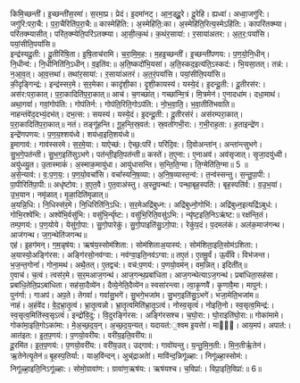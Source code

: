 

  
किमि॒च्छन्ती॑। इ॒च्छन्ती॑स॒रमा॑। स॒रमा॒प्र। प्रेदं। इ॒दमा॑नट्। आ॒न॒ड्दू॒॒रे। दू॒रेहि। ह्यध्वा॑। अध्वा॒जगु॑रि:। जगु॑रि:परा॒चै:। प॒रा॒चैरिति॑प॒रा॒चै:॥ कास्मेहि॑ति:। अ॒स्मेहि॑ति॒:का। अ॒स्मेहि॑ति॒रित्य॒स्मेऽहि॑ति:। कापरि॑तक्म्या। परि॑तक्म्यासीत्। परि॑त॒क्म्येति॒परि॑ऽतक्म्या। आ॒सी॒त्क॒थं। क॒थंर॒साया॑:। र॒साया॑अतर:। अ॒त॒र॒:पयां॑सि। पयां॒सीति॒पयां॑सि॥  
इन्द्र॑स्यदू॒ती:। दू॒तीरि॑षि॒ता। इ॒षि॒ताच॑रामि। च॒रा॒मि॒म॒ह:। म॒हइ॒च्छन्ती॑। इ॒च्छन्ती॑पणय:। प॒ण॒यो॒नि॒धीन्। नि॒धीन्व॑:। नि॒धीनिति॑नि॒ऽधीन्। व॒इति॑व:॥ अ॒ति॒ष्कदो॑भि॒यसा॑। अ॒ति॒स्कद॒इत्य॑ति॒ऽस्कद॑:। भि॒यसा॒तत्। तन्न॑:। न॒आ॒व॒त्। आ॒व॒त्तथा॑। तथा॑र॒साया॑:। र॒साया॑अतरं। अ॒त॒रं॒पयां॑सि। पयां॒सीति॒पयां॑सि॥  
की॒दृङ्गिन्द्र॑:। इन्द्र॑स्सर॒मे। स॒र॒मेका। कादृ॑शी॒का। दृ॒शी॒कायस्य॑। यस्ये॒दं। इ॒दन्दू॒ती:। दू॒तीरस॑र:। अस॑र:परा॒कात्। प॒रा॒कादिति॑प॒रा॒कात्॥ आच॑। च॒गच्छा॑त्। गच्छा॑न्मि॒त्रं। मि॒त्रमेन॑। ए॒नादधा॑म। दधा॒माथ॑। अथा॒गवां॑। गवां॒गोप॑ति:। गोप॑तिर्न:। गोप॑ति॒रिति॒गोऽप॑ति:। नो॒भ॒वा॒ति॒। भ॒वा॒तीति॑भवाति॥  
नाहन्तंवे॑द॒दभ्यं॒दभ॑त्। दभ॒त्स:। सयस्य॑। यस्ये॒दं। इ॒दन्दू॒ती:। दू॒तीरस॑रं। अस॑रम्परा॒कात्। प॒रा॒कादिति॑प॒रा॒कात्॥ नतं। तङ्गू॑हन्ति। गू॒ह॒न्ति॒स्र॒वत॑:। स्र॒वतो॑गभी॒रा:। ग॒भी॒राह॒ता:। ह॒ताइन्द्रे॑ण। इन्द्रे॑णपणय:। प॒ण॒य॒श्शय॑ध्वे। शय॑ध्व॒इति॒शय॑ध्वे॥  
इ॒मागाव॑:। गाव॑स्सरमे। स॒र॒मे॒या:। याऐच्छ॑:। ऐच्छ॒:परि॑। परि॑दि॒व:। दि॒वोअन्ता॑न्। अन्ता॑न्त्सुभगे। सु॒भ॒गे॒पत॑न्ती। सु॒भ॒ग॒इति॑सुऽभगे। पत॑न्ती॒इति॒पत॑न्ती॥ कस्ते॑। त॒ए॒ना:। ए॒नाअव॑। अव॑सृजात्। सृ॒जा॒दयु॑ध्वी। अयु॑ध्व्यु॒त। उ॒तास्माकं॑। अ॒स्माक॒मायु॑धा। आयु॑धासन्ति। स॒न्ति॒ति॒ग्मा। ति॒ग्मेति॑ति॒ग्मा॥ 5 ॥  
अ॒से॒न्याव॑:। व॒:प॒ण॒य॒:। प॒ण॒यो॒वचां॑सि। वचां॑स्यनि॒ष॒व्या:। अ॒नि॒ष॒व्यास्त॒न्व॑:। त॒न्व॑स्सन्तु। स॒न्तु॒पा॒पी:। पा॒पीरिति॑पा॒पी:॥ अधृ॑ष्टोव:। व॒ए॒त॒वै। ए॒त॒वाअ॑स्तु। अ॒स्तु॒पन्था॑:। पन्था॒बृह॒स्पति॑:। बृह॒स्पति॑र्व:। व॒उ॒भ॒या॑। उ॒भ॒यान। नमृ॑ळात्। मृ॒ळा॒दिति॑मृळात्॥  
अ॒यन्नि॒धि:। नि॒धिस्स॑र॒मे। नि॒धिरिति॑नि॒ऽधि:। स॒र॒मेअद्रि॑बुध्न:। अद्रि॑बुध्नो॒गोभि॑:। अद्रि॑बुध्न॒इत्यद्रि॑ऽबुध॑:। गोभि॒रश्वे॑भि:। अश्वे॑भि॒र्वसु॑भि:। वसु॑भि॒र्न्यृ॑ष्ट:। वसु॑भि॒रिति॒वसु॑ऽभि:। न्यृ॑ष्ट॒इति॒निऽऋ॑ष्ट:॥ रक्ष॑न्ति॒तं। तम्प॒णय॑:। प॒ण॒योये। येसु॑गो॒पा:। सु॒गो॒पारेकु॑। सु॒गो॒पाइति॑सु॒ऽगो॒पा:। रेकु॑प॒दं। प॒दमल॑कं। अल॑क॒माज॑गन्थ। आज॑गन्थ। ज॒ग॒न्थेति॑जगन्थ॥  
एह॑। इ॒हग॑मन्। ग॒म॒न्नृष॑य:। ऋष॑य॒स्सोम॑शिता:। सोम॑शिताअ॒यास्य॑:। सोम॑शिता॒इति॒सोम॑ऽशिता:। अ॒यास्यो॒अङ्गि॑रस:। अङ्गि॑रसो॒नव॑ग्वा:। नव॑ग्वा॒इति॒नव॑ऽग्वा:॥ तए॒तं। ए॒तमू॒र्वं। ऊ॒र्वंवि। विभ॑जन्त। भ॒ज॒न्त॒गोनां॑। गोना॒मथ॑। अथै॒तत्। ए॒तद्वच॑:। वच॑:प॒णय॑:। प॒णयो॒वम॑न्। वम॒न्नित्। इदिती॑त्॥  
ए॒वाच॑। च॒त्वं। त्वस॑र॒मे। स॒र॒मआज॒गन्थ॑। आज॒गन्थ॒प्रबा॑धिता। आज॒गन्थेत्याऽज॒गन्थ॑। प्रबा॑धिता॒सह॑सा। प्रबा॑धि॒तेति॒प्रऽबा॑धिता। सह॑सा॒दैव्ये॑न। दैव्ये॒नेति॒दैव्ये॑न॥ स्वसा॑रन्त्वा। त्वा॒कृ॒णवै॑। कृ॒णावै॒मा। मापुन॑:। पुन॑र्गा:। गाअप॑। अप॒ते। तेगवां॑। गवां॑सु॒भगे॑। सु॒भगे॒भजा॑म। सु॒भग॒इति॑सु॒ऽभगे॑। भजा॒मेति॒भजा॑म॥  
नाहं। अ॒हंवे॑द। वे॒द॒भ्रा॒तृ॒त्वं। भ्रा॒तृ॒त्वन्नो। भ्रा॒तृ॒त्वमिति॑भ्रा॒तृ॒ऽत्वं। नोस्व॒सृत्वं॑। नोइति॒नो। स्व॒सृत्व॒मिन्द्र॑:। स्व॒सृत्व॒मिति॑स्व॒सृऽत्वं॑। इन्द्रो॑वि॒दु:। वि॒दुरङ्गि॑रस:। अङ्गि॑रसश्च। च॒घो॒रा:। घो॒राइति॑घो॒रा:॥ गोका॑मामे। गोका॑मा॒इति॒गोऽका॑मा:। मे॒अ॒च्छ॒द॒य॒न्। अ॒च्छ॒द॒य॒न्यत्। यदायत॑:॒श्वम इ॒यत्तेा॑। मां॑। आय॒मप॑। अपात॑:। आत॑इत:। इ॒त॒प॒णय॑:। प॒णयो॒वरी॑य:। वरी॑य॒इति॒वरी॑य:॥  
दू॒रमि॑त। इ॒त॒प॒णय॑:। प॒णयो॒वरी॑य:। वरी॑य॒उत्। उद्गाव॑:। गावो॑यन्तु। य॒न्तु॒मि॒न॒ती:। मि॒न॒तीर्ऋ॒तेन॑। ऋ॒तेनेत्यृ॒तेन॑॥ बृ॒हस्प॒तिर्या:। याअ॒वि॑न्दन्। अुच्॑द्राअतेा॑। मावि॑न्द॒न्निगू॑ळ्हा:। निगू॑ळ्हा॒स्सोम॑:। निगू॑ळ्हा॒इति॒निऽगू॑ळ्हा:। सोमो॒ग्रावा॑ण:। ग्रावा॑ण॒ऋष॑य:। ऋष॑यश्च। च॒विप्रा॑:। विप्रा॒इति॒विप्रा॑:॥ 6॥  

